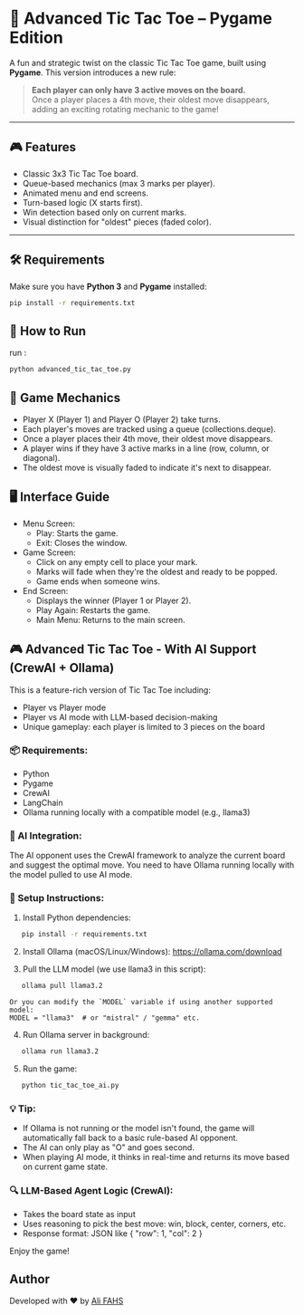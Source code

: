 # 🧠 Advanced Tic Tac Toe – Pygame Edition

A fun and strategic twist on the classic Tic Tac Toe game, built using **Pygame**. This version introduces a new rule:  
> **Each player can only have 3 active moves on the board.**  
Once a player places a 4th move, their oldest move disappears, adding an exciting rotating mechanic to the game!

---

## 🎮 Features

- Classic 3x3 Tic Tac Toe board.
- Queue-based mechanics (max 3 marks per player).
- Animated menu and end screens.
- Turn-based logic (X starts first).
- Win detection based only on current marks.
- Visual distinction for "oldest" pieces (faded color).

---

## 🛠 Requirements

Make sure you have **Python 3** and **Pygame** installed:

```bash
pip install -r requirements.txt
```

## 🚀 How to Run

run :

```bash
python advanced_tic_tac_toe.py
```

## 🧩 Game Mechanics

* Player X (Player 1) and Player O (Player 2) take turns.
* Each player's moves are tracked using a queue (collections.deque).
* Once a player places their 4th move, their oldest move disappears.
* A player wins if they have 3 active marks in a line (row, column, or diagonal).
* The oldest move is visually faded to indicate it's next to disappear.

## 🖥 Interface Guide

* Menu Screen:
    * Play: Starts the game.
    * Exit: Closes the window.
* Game Screen:
    * Click on any empty cell to place your mark.
    * Marks will fade when they're the oldest and ready to be popped.
    * Game ends when someone wins.
* End Screen:
    * Displays the winner (Player 1 or Player 2).
    * Play Again: Restarts the game.
    * Main Menu: Returns to the main screen.


## 🎮 Advanced Tic Tac Toe - With AI Support (CrewAI + Ollama)

This is a feature-rich version of Tic Tac Toe including:
- Player vs Player mode
- Player vs AI mode with LLM-based decision-making
- Unique gameplay: each player is limited to 3 pieces on the board

### 📦 Requirements:
- Python
- Pygame
- CrewAI
- LangChain
- Ollama running locally with a compatible model (e.g., llama3)

### 🧠 AI Integration:
The AI opponent uses the CrewAI framework to analyze the current board and suggest the optimal move.
You need to have Ollama running locally with the model pulled to use AI mode.

### 🔧 Setup Instructions:
1. Install Python dependencies:
```bash
   pip install -r requirements.txt
```

2. Install Ollama (macOS/Linux/Windows):
   https://ollama.com/download

3. Pull the LLM model (we use llama3 in this script):
```bash
   ollama pull llama3.2
```
    Or you can modify the `MODEL` variable if using another supported model:
    MODEL = "llama3"  # or "mistral" / "gemma" etc.

4. Run Ollama server in background:
```bash
   ollama run llama3.2
```

5. Run the game:
```bash
   python tic_tac_toe_ai.py
```


### 💡 Tip:
- If Ollama is not running or the model isn't found, the game will automatically fall back to a basic rule-based AI opponent.
- The AI can only play as "O" and goes second.
- When playing AI mode, it thinks in real-time and returns its move based on current game state.

### 🔍 LLM-Based Agent Logic (CrewAI):
- Takes the board state as input
- Uses reasoning to pick the best move: win, block, center, corners, etc.
- Response format: JSON like { "row": 1, "col": 2 }

Enjoy the game!

## Author
Developed with ❤️ by [Ali FAHS](https://github.com/fahsAli)